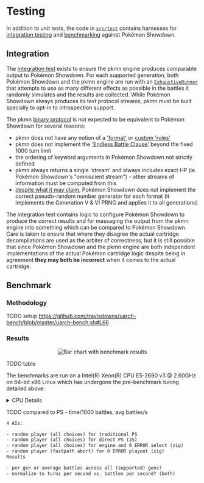 # Testing

In addition to unit tests, the code in [`src/test`](../src/test) contains harnesses for [integration
testing](#integration) and [benchmarking](#benchmarking) against Pokémon Showdown.

## Integration

The [integration test](../src/test/integration.test.ts) exists to ensure the pkmn engine produces
comparable output to Pokémon Showdown. For each supported generation, both Pokémon Showdown and the
pkmn engine are run with an
[`ExhaustiveRunner`](https://github.com/smogon/pokemon-showdown/blob/master/sim/tools/exhaustive-runner.ts)
that attempts to use as many different effects as possible in the battles it randomly simulates and
the results are collected. While Pokémon Showdown always produces its text protocol streams, pkmn
must be built specially to opt-in to introspection support.

The pkmn [binary protocol](/PROTOCOL.md) is not expected to be equivalent to Pokémon Showdown for
several reasons:

- pkmn does not have any notion of a
  ['format'](https://github.com/smogon/pokemon-showdown/blob/master/config/formats.ts) or [custom
  'rules'](https://github.com/smogon/pokemon-showdown/blob/master/config/CUSTOM-RULES.md)
- pkmn does not implement the ['Endless Battle Clause'](https://pkmn.cc/ebc) beyond the fixed 1000
  turn limit
- the ordering of keyword arguments in Pokémon Showdown not strictly defined
- pkmn always returns a single 'stream' and always includes exact HP (ie. Pokémon Showdown's
  "omniscient stream") - other streams of information must be computed from this
- [despite what it may claim](https://pokemonshowdown.com/pages/rng), Pokémon Showdown does not
  implement the correct pseudo-random number generator for each format (it implements the Generation
  V & VI PRNG and applies it to all generations)

The integration test contains logic to configure Pokémon Showdown to produce the correct results and
for massaging the output from the pkmn engine into something which can be compared to Pokémon
Showdown.  Care is taken to ensure that where they disagree the actual cartridge decompilations are
used as the arbiter of correctness, but it is still possible that since Pokémon Showdown and the
pkmn engine are both independent implementations of the actual Pokémon cartridge logic  despite
being in agreement **they may both be incorrect** when it comes to the actual cartridge.

## Benchmark

### Methodology

TODO setup https://github.com/travisdowns/uarch-bench/blob/master/uarch-bench.sh#L66

### Results

<p align="center">
  <img src="https://gist.githubusercontent.com/scheibo/1edecb6e76dd9176691e50819d90e841/raw/f15db8b25ae5a64d3f712fba79416d65c0c9b0e2/benchmark.svg" alt="Bar chart with benchmark results">
</p>

TODO table

The benchmarks are run on a Intel(R) Xeon(R) CPU E5-2690 v3 @ 2.60GHz on 64-bit x86 Linux which has undergone the pre-benchmark tuning detailed above:

<details><summary>CPU Details</summary><pre>
Architecture:            x86_64
  CPU op-mode(s):        32-bit, 64-bit
  Address sizes:         46 bits physical, 48 bits virtual
  Byte Order:            Little Endian
CPU(s):                  48
  On-line CPU(s) list:   0-47
Vendor ID:               GenuineIntel
  Model name:            Intel(R) Xeon(R) CPU E5-2690 v3 @ 2.60GHz
    CPU family:          6
    Model:               63
    Thread(s) per core:  2
    Core(s) per socket:  12
    Socket(s):           2
    Stepping:            2
    CPU max MHz:         3500.0000
    CPU min MHz:         1200.0000
    BogoMIPS:            5188.40
    Flags:               fpu vme de pse tsc msr pae mce cx8 apic sep mtrr pge mca cmov pat pse36 clflush dts acpi mmx fxsr sse sse2 ss ht tm pbe syscall nx pdpe1gb rdtscp lm constant_tsc arch_perfmon pebs bts rep
                         _good nopl xtopology nonstop_tsc cpuid aperfmperf pni pclmulqdq dtes64 monitor ds_cpl vmx smx est tm2 ssse3 sdbg fma cx16 xtpr pdcm pcid dca sse4_1 sse4_2 x2apic movbe popcnt tsc_deadline
                         _timer aes xsave avx f16c rdrand lahf_lm abm cpuid_fault epb invpcid_single pti intel_ppin ssbd ibrs ibpb stibp tpr_shadow vnmi flexpriority ept vpid ept_ad fsgsbase tsc_adjust bmi1 avx2
                         smep bmi2 erms invpcid cqm xsaveopt cqm_llc cqm_occup_llc dtherm ida arat pln pts md_clear flush_l1d
Virtualization features:
  Virtualization:        VT-x
Caches (sum of all):
  L1d:                   768 KiB (24 instances)
  L1i:                   768 KiB (24 instances)
  L2:                    6 MiB (24 instances)
  L3:                    60 MiB (2 instances)
NUMA:
  NUMA node(s):          2
  NUMA node0 CPU(s):     0-11,24-35
  NUMA node1 CPU(s):     12-23,36-47
Vulnerabilities:
  Itlb multihit:         KVM: Mitigation: VMX disabled
  L1tf:                  Mitigation; PTE Inversion; VMX conditional cache flushes, SMT vulnerable
  Mds:                   Mitigation; Clear CPU buffers; SMT vulnerable
  Meltdown:              Mitigation; PTI
  Spec store bypass:     Mitigation; Speculative Store Bypass disabled via prctl and seccomp
  Spectre v1:            Mitigation; usercopy/swapgs barriers and __user pointer sanitization
  Spectre v2:            Mitigation; Full generic retpoline, IBPB conditional, IBRS_FW, STIBP conditional, RSB filling
  Srbds:                 Not affected
  Tsx async abort:       Not affected
<pre></details>

TODO compared to PS - time/1000 battles,               avg battles/s

```txt
4 AIs:

- random player (all choices) for traditional PS
- random player (all choices) for direct PS (JS)
- random player (all choices) for engine and 0 ERROR select (zig)
- random player (fastpath abort) for 0 ERROR playout (zig)
Results

- per gen or average battles across all (supported) gens?
- normalize to turns per second vs. battles per second? (both)
```

